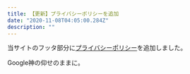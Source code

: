```yaml
---
title: 【更新】プライバシーポリシーを追加
date: "2020-11-08T04:05:00.284Z"
description: ""
---
```


当サイトのフッタ部分に[プライバシーポリシー](/privacy-policy)を追加しました。

Google神の仰せのままに。